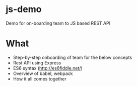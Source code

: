 # js-demo
Demo for on-boarding team to JS based REST API

# What
* Step-by-step onboarding of team for the below concepts
 * Rest API using Express
 * ES6 syntax (http://es6fiddle.net/)
 * Overview of babel, webpack
 * How it all comes together
